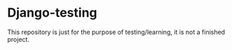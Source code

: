 # Django-testing

This repository is just for the purpose of testing/learning, it is not a finished project.
